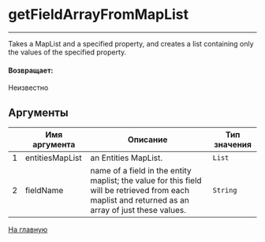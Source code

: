 # getFieldArrayFromMapList

---

Takes a MapList and a specified property, and creates a list containing only the values of the specified property.

#### Возвращает:

Неизвестно

## Аргументы

|  | Имя аргумента | Описание | Тип значения |
| --- | --- | --- | --- |
| 1 | entitiesMapList | an Entities MapList. | `List` |
| 2 | fieldName | name of a field in the entity maplist; the value for this field will be retrieved from each maplist and returned as an array of just these values. | `String` |



[На главную](./)